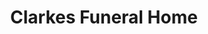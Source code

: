 ---
title: "Clarkes Funeral Home"
url: /blessington/clarkes-funeral-home/
shop: funeral directors
---